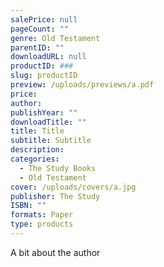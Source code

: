 ```yaml
---
salePrice: null
pageCount: ""
genre: Old Testament
parentID: ""
downloadURL: null
productID: ###
slug: productID
preview: /uploads/previews/a.pdf
price: 
author: 
publishYear: ""
downloadTitle: ""
title: Title
subtitle: Subtitle
description: 
categories:
  - The Study Books
  - Old Testament
cover: /uploads/covers/a.jpg
publisher: The Study
ISBN: ""
formats: Paper
type: products
---
```

A bit about the author